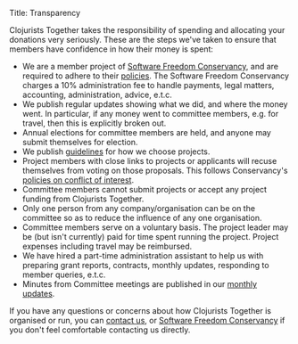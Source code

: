 Title: Transparency


Clojurists Together takes the responsibility of spending and allocating your donations very seriously. These are the steps we've taken to ensure that members have confidence in how their money is spent:

* We are a member project of [Software Freedom Conservancy](https://sfconservancy.org), and are required to adhere to their [policies](https://github.com/conservancy/policies). The Software Freedom Conservancy charges a 10% administration fee to handle payments, legal matters, accounting, administration, advice, e.t.c.
* We publish regular updates showing what we did, and where the money went. In particular, if any money went to committee members, e.g. for travel, then this is explicitly broken out.
* Annual elections for committee members are held, and anyone may submit themselves for election.
* We publish [guidelines](/open-source) for how we choose projects.
* Project members with close links to projects or applicants will recuse themselves from voting on those proposals. This follows Conservancy's [policies on conflict of interest](https://github.com/conservancy/policies/blob/master/Conflicts/conflict-of-interest-policy.txt).
* Committee members cannot submit projects or accept any project funding from Clojurists Together.
* Only one person from any company/organisation can be on the committee so as to reduce the influence of any one organisation.
* Committee members serve on a voluntary basis. The project leader may be (but isn't currently) paid for time spent running the project. Project expenses including travel may be reimbursed.
* We have hired a part-time administration assistant to help us with preparing grant reports, contracts, monthly updates, responding to member queries, e.t.c.
* Minutes from Committee meetings are published in our [monthly updates](/news/).

If you have any questions or concerns about how Clojurists Together is organised or run, you can [contact us](/contact), or [Software Freedom Conservancy](https://sfconservancy.org/about/contact/) if you don't feel comfortable contacting us directly.
